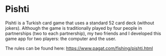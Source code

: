 # Pishti
Pishti is a Turkish card game that uses a standard 52 card deck (without jokers). Although the game is traditionally played by four people in partnerships (two to each partnership), my two friends and I developed this game app for two players: the computer and the user.

The rules can be found here: https://www.pagat.com/fishing/pishti.html
